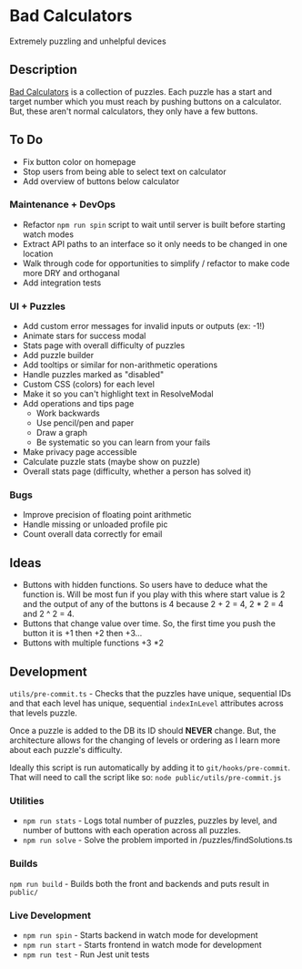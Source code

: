 # Bad Calculators

Extremely puzzling and unhelpful devices

## Description

[Bad Calculators](https://www.badcalculators.com/#/) is a collection of puzzles. Each puzzle has a start and target number which you must reach by pushing buttons on a calculator. But, these aren't normal calculators, they only have a few buttons.

## To Do

- Fix button color on homepage
- Stop users from being able to select text on calculator
- Add overview of buttons below calculator

### Maintenance + DevOps

- Refactor `npm run spin` script to wait until server is built before starting watch modes
- Extract API paths to an interface so it only needs to be changed in one location
- Walk through code for opportunities to simplify / refactor to make code more DRY and orthoganal
- Add integration tests

### UI + Puzzles

- Add custom error messages for invalid inputs or outputs (ex: -1!)
- Animate stars for success modal
- Stats page with overall difficulty of puzzles
- Add puzzle builder
- Add tooltips or similar for non-arithmetic operations
- Handle puzzles marked as "disabled"
- Custom CSS (colors) for each level
- Make it so you can't highlight text in ResolveModal
- Add operations and tips page
  - Work backwards
  - Use pencil/pen and paper
  - Draw a graph
  - Be systematic so you can learn from your fails
- Make privacy page accessible
- Calculate puzzle stats (maybe show on puzzle)
- Overall stats page (difficulty, whether a person has solved it)

### Bugs

- Improve precision of floating point arithmetic
- Handle missing or unloaded profile pic
- Count overall data correctly for email

## Ideas

- Buttons with hidden functions. So users have to deduce what the function is. Will be most fun if you play with this where start value is 2 and the output of any of the buttons is 4 because 2 + 2 = 4, 2 * 2 = 4 and 2 ^ 2 = 4.
- Buttons that change value over time. So, the first time you push the button it is +1 then +2 then +3...
- Buttons with multiple functions +3 *2

## Development

`utils/pre-commit.ts` - Checks that the puzzles have unique, sequential IDs and that each level has unique, sequential `indexInLevel` attributes across that levels puzzle.

Once a puzzle is added to the DB its ID should **NEVER** change. But, the architecture allows for the changing of levels or ordering as I learn more about each puzzle's difficulty.

Ideally this script is run automatically by adding it to `git/hooks/pre-commit`. That will need to call the script like so: `node public/utils/pre-commit.js`

### Utilities

- `npm run stats` - Logs total number of puzzles, puzzles by level, and number of buttons with each operation across all puzzles.
- `npm run solve` - Solve the problem imported in /puzzles/findSolutions.ts

### Builds

`npm run build` - Builds both the front and backends and puts result in `public/`

### Live Development

- `npm run spin` - Starts backend in watch mode for development
- `npm run start` - Starts frontend in watch mode for development
- `npm run test` - Run Jest unit tests
